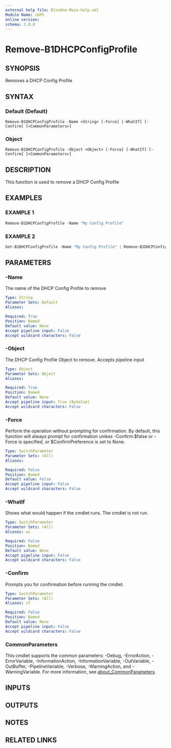 ```yaml
---
external help file: BloxOne-Main-help.xml
Module Name: ibPS
online version:
schema: 2.0.0
---
```


# Remove-B1DHCPConfigProfile

## SYNOPSIS
Removes a DHCP Config Profile

## SYNTAX

### Default (Default)
```
Remove-B1DHCPConfigProfile -Name <String> [-Force] [-WhatIf] [-Confirm] [<CommonParameters>]
```

### Object
```
Remove-B1DHCPConfigProfile -Object <Object> [-Force] [-WhatIf] [-Confirm] [<CommonParameters>]
```

## DESCRIPTION
This function is used to remove a DHCP Config Profile

## EXAMPLES

### EXAMPLE 1
```powershell
Remove-B1DHCPConfigProfile -Name "My Config Profile"
```

### EXAMPLE 2
```powershell
Get-B1DHCPConfigProfile -Name "My Config Profile" | Remove-B1DHCPConfigProfile
```

## PARAMETERS

### -Name
The name of the DHCP Config Profile to remove

```yaml
Type: String
Parameter Sets: Default
Aliases:

Required: True
Position: Named
Default value: None
Accept pipeline input: False
Accept wildcard characters: False
```

### -Object
The DHCP Config Profile Object to remove.
Accepts pipeline input

```yaml
Type: Object
Parameter Sets: Object
Aliases:

Required: True
Position: Named
Default value: None
Accept pipeline input: True (ByValue)
Accept wildcard characters: False
```

### -Force
Perform the operation without prompting for confirmation.
By default, this function will always prompt for confirmation unless -Confirm:$false or -Force is specified, or $ConfirmPreference is set to None.

```yaml
Type: SwitchParameter
Parameter Sets: (All)
Aliases:

Required: False
Position: Named
Default value: False
Accept pipeline input: False
Accept wildcard characters: False
```

### -WhatIf
Shows what would happen if the cmdlet runs.
The cmdlet is not run.

```yaml
Type: SwitchParameter
Parameter Sets: (All)
Aliases: wi

Required: False
Position: Named
Default value: None
Accept pipeline input: False
Accept wildcard characters: False
```

### -Confirm
Prompts you for confirmation before running the cmdlet.

```yaml
Type: SwitchParameter
Parameter Sets: (All)
Aliases: cf

Required: False
Position: Named
Default value: None
Accept pipeline input: False
Accept wildcard characters: False
```

### CommonParameters
This cmdlet supports the common parameters: -Debug, -ErrorAction, -ErrorVariable, -InformationAction, -InformationVariable, -OutVariable, -OutBuffer, -PipelineVariable, -Verbose, -WarningAction, and -WarningVariable. For more information, see [about_CommonParameters](http://go.microsoft.com/fwlink/?LinkID=113216).

## INPUTS

## OUTPUTS

## NOTES

## RELATED LINKS
